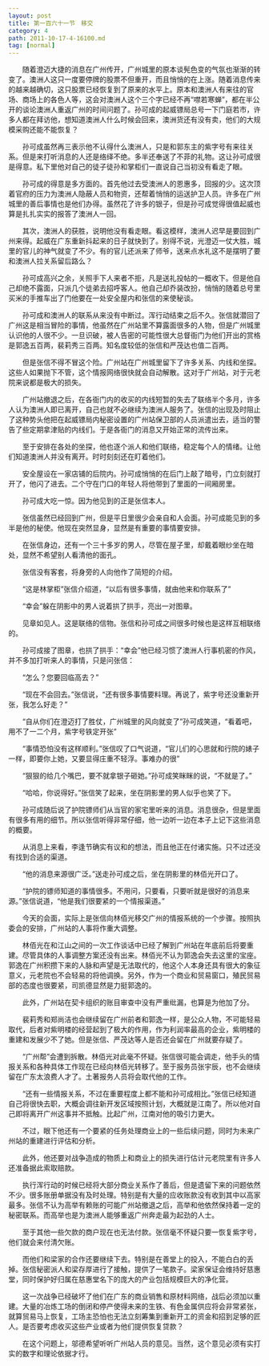 ```yaml
---
layout: post
title: 第一百六十一节　移交
category: 4
path: 2011-10-17-4-16100.md
tag: [normal]
---
```


　　随着澄迈大捷的消息在广州传开，广州城里的原本谈髡色变的气氛也渐渐的转变了。澳洲人这只一度要停牌的股票不但重开，而且悄悄的在上涨。随着消息传来的越来越确切，这只股票已经恢复到了原来的水平上。原本和澳洲人有来往的官场、商场上的各色人等，这会对澳洲人这个三个字已经不再“噤若寒蝉”，都在半公开的谈论澳洲人重返广州的时间问题了。孙可成的起威镖局总号一下门庭若市，许多人都在拜访他，想知道澳洲人什么时候会回来，澳洲货还有没有卖，他们的大规模采购还能不能恢复？

　　孙可成虽然再三表示他不认得什么澳洲人，只是和郭东主的紫字号有来往关系。但是来打听消息的人还是络绎不绝。多半还奉送了不菲的礼物。这让孙可成很是得意。私下里他对自己的徒子徒孙和掌柜们一直说自己当初没有看走了眼。

　　孙可成的得意是多方面的。首先他过去受澳洲人的恩惠多，回报的少。这次顶着官府的压力为澳洲人隐蔽人员和物资，还帮着悄悄的运送护卫人员。许多在广州城里的善后事情也是他们办得。虽然花了许多的银子，但是孙可成觉得很值起威也算是扎扎实实的报答了澳洲人一回。

　　其次，澳洲人的获胜，说明他没有看走眼。看这模样，澳洲人迟早是要回到广州来得。起威在广东重新抖起来的日子就快到了。别得不说，光澄迈一仗大胜，城里的官儿的神气就变了不少。有的官儿还派来了师爷，送来点水礼这不是摆明了要和澳洲人拉关系留后路么？

　　孙可成高兴之余，关照手下人来者不拒，凡是送礼投帖的一概收下。但是他自己却绝不露面，只派几个徒弟去招呼客人。他自己却乔装改扮，悄悄的随着总号里买米的手推车出了门他要在一处安全屋内和张信的来使秘谈。

　　孙可成和澳洲人的联系从来没有中断过。浑行动结束之后不久。张信就潜回了广州这是相当冒险的事情，他虽然在广州站里不算露面很多的人物，但是广州城里认识他的人很不少。一旦识破，被人告密的可能性很大总督衙门为他们开出的赏格是郭逸五百两，裴莉秀三百两。知名度较低的张信和严茂达也值二百两。

　　但是张信不得不冒这个险。广州站在广州城里留下了许多关系、内线和坐探。这些人如果抛下不管，这个情报网络很快就会自动解散。这对于广州站，对于元老院来说都是极大的损失。

　　广州站撤退之后，在各衙门内的收买的内线短暂的失去了联络半个多月，许多人认为澳洲人即已离开，自己也就不必继续为澳洲人服务了。张信的出现及时阻止了这种势头他把在起威镖局内秘密设置的广州站保卫部的人员派遣出去，适当的警告了些定期拿津贴的内线们。于是各衙门的消息又开始正常的流传出来。

　　至于安排在各处的坐探，他也逐个派人和他们联络，稳定每个人的情绪。让他们知道澳洲人并没有离开。时时刻刻还在盯着他们。

　　安全屋设在一家店铺的后院内。孙可成悄悄的在后门上敲了暗号，门立刻就打开了，他闪了进去。二个守在门口的年轻人将他带到了里面的一间厢房里。

　　孙可成大吃一惊。因为他见到的正是张信本人。

　　张信虽然已经回到广州，但是平日里很少会亲自和人会面。孙可成能见到的多半是他的秘使。他现在突然显身，显然是有重要的事情要安排。

　　在张信身边，还有一个三十多岁的男人，尽管在屋子里，却戴着眼纱坐在暗处，显然不希望别人看清他的面孔。

　　张信没有客套，将身旁的人向他作了简短的介绍。

　　“这是林掌柜”张信介绍道，“以后有很多事情，就由他来和你联系了”

　　“幸会”躲在阴影中的男人说着拱了拱手，亮出一对图章。

　　见章如见人。这是联络的信物。张信和孙可成之间很多时候也是这样互相联络的。

　　孙可成接了图章，也拱了拱手：“幸会”他已经习惯了澳洲人行事机密的作风，并不多加打听来人的事情，只是问张信：

　　“怎么？您要回临高去？”

　　“现在不会回去。”张信说，“还有很多事情要料理。再说了，紫字号还没重新开张，我怎么好走？”

　　“自从你们在澄迈打了胜仗，广州城里的风向就变了”孙可成笑道，“看着吧，用不了一二个月，紫字号铁定开张”

　　“事情恐怕没有这样顺利。”张信叹了口气说道，“官儿们的心思就和行院的婊子一样，即要你上她，又要显得庄重不轻浮。事难办的很”

　　“狠狠的给几个嘴巴，要不就拿银子砸她。”孙可成笑眯眯的说，“不就是了。”

　　“哈哈，你说得好。”张信笑了起来，坐在阴影里的男人似乎也笑了下。

　　孙可成随后说了护院镖师们从当官的家宅里听来的消息。消息很杂，但是里面有很多有用的细节。所以张信听得非常仔细，他一边听一边在本子上记下这些消息的概要。

　　从消息上来看，李逢节确实有议和的想法，而且他正在付诸实施。只不过还没有找到合适的渠道。

　　“他的消息来源很广泛。”送走孙可成之后，坐在阴影里的林佰光开口了。

　　“护院的镖师知道的事情很多。不用问，只要看，只要听就是很好的消息来源。”张信说道，“他是我们很要紧的一个情报渠道。”

　　今天的会面，实际上是张信向林佰光移交广州的情报系统的一个步骤。按照执委会的安排，广州站的人事将作重大调整。

　　林佰光在和江山之间的一次工作谈话中已经了解到广州站在年底前后将要重建。尽管具体的人事调整方案还没有出来。林佰光不认为郭逸会失去这里的宝座。郭逸在广州积攒下来的人脉和声望是无法取代的，他这个人本身还具有很大的象征意义，元老院也不会轻易的将他调换。另外，作为一个商业和贸易窗口，殖民贸易部的态度也很要紧，司凯德显然是力挺郭逸的。

　　此外，广州站在契卡组织的账目审查中没有严重纰漏，也算是为他加了分。

　　裴莉秀和郑尚洁也会继续留在广州前者和郭逸一样，是公众人物，不可能轻易取代，后者对紫明楼的经营起到了极大的作用，作为利润率最高的企业，紫明楼的重建和发展少不了她。但是张信、严茂达等人是否还会留在广州就要存疑了。

　　“广州帮”会遭到拆散。林佰光对此毫不怀疑。张信很可能会调走，他手头的情报关系和各种具体工作现在已经向林佰光转移了。至于报务员张宇辰，也不会继续留在广东太浪费人才了。土著报务人员将会取代他的工作。

　　“还有一些情报关系，不过在重要程度上都不能和孙可成相比。”张信已经知道自己将很快去职，大概会调往新开发区域按照计划，大概就是江南了。所以他对自己即将离开广州这事并不抵触。比起广州，江南对他的吸引力更大。

　　不过，眼下他还有一个要紧的任务处理商业上的一些后续问题，同时为未来广州站的重建进行评估和分析。

　　此外，他还要对战争造成的物质上和商业上的损失进行估计元老院里有许多人还准备据此索取赔款。

　　执行浑行动的时候已经将大部分商业关系作了善后，但是遗留下来的问题依然不少。很多账册单据没有及时处理。特别是有大量的应收账款没有收到其中以高家最多。张信不认为高举有赖账的可能广州站撤退之后，高举和他依然保持着一定的秘密联系。而高举也是为澳洲人能够重返广州奔走最为起劲的人士。

　　至于其他一些欠款的商户现在也无法付款。张信毫不怀疑只要一恢复紫字号，他们就会来付清欠账。

　　而他们和梁家的合作还要继续下去。特别是在善堂上的投入，不能白白的丢掉。张信秘密派人和梁存厚进行了接触，提供了一笔款子。梁家保证会维持好慈惠堂，同时保护好归属在慈惠堂名下的庞大的产业包括规模巨大的净化营。

　　这一次战争已经破坏了他们在广东的商业销售和原材料网络，战后必须加以重建。大量的冶炼工场的倒闭和停产使得未来的生铁、有色金属供应将会非常紧张，就算贸易马上恢复，工场主恐怕也无法立刻筹集到重新开工的资金和招到足够的匠人。是否要考虑收买这些产业或者为他们提供恢复贷款？

　　在这个问题上，邬德希望听听广州站人员的意见。当然，这个意见必须有实打实的数字和理论依据才行。
